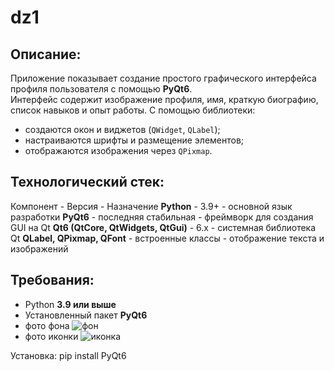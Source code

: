 # dz1

## Описание:
Приложение показывает создание простого графического интерфейса профиля пользователя с помощью **PyQt6**.  
Интерфейс содержит изображение профиля, имя, краткую биографию, список навыков и опыт работы.
С помощью библиотеки:
- создаются окон и виджетов (`QWidget`, `QLabel`);
- настраиваются шрифты и размещение элементов;
- отображаются изображения через `QPixmap`.



## Технологический стек:
 Компонент - Версия - Назначение 
**Python** - 3.9+ - основной язык разработки 
**PyQt6** - последняя стабильная - фреймворк для создания GUI на Qt 
**Qt6 (QtCore, QtWidgets, QtGui)** - 6.x - системная библиотека Qt 
**QLabel, QPixmap, QFont** - встроенные классы - отображение текста и изображений 



## Требования:
- Python **3.9 или выше**
- Установленный пакет **PyQt6**
- фото фона ![фон](https://github.com/BDcourse/dz2/blob/main/photo_2025-10-22_18-51-26.jpg)
- фото иконки ![иконка](https://github.com/BDcourse/dz2/blob/main/photo_2025-10-22_17-49-33.jpg)

Установка:
pip install PyQt6
